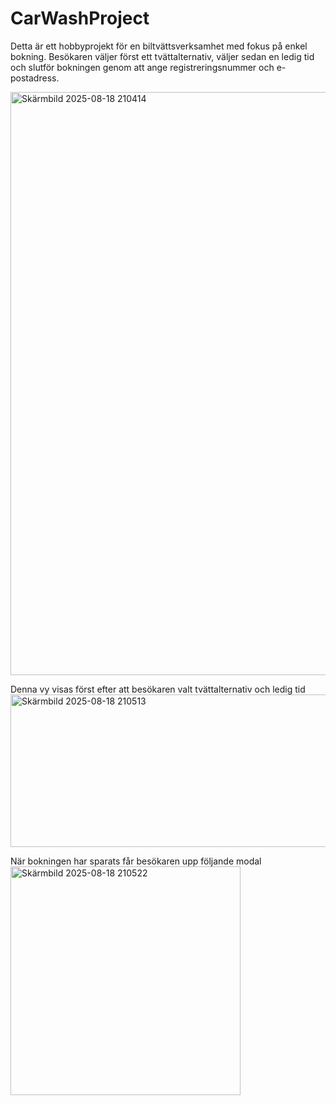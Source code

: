 # CarWashProject

Detta är ett hobbyprojekt för en biltvättsverksamhet med fokus på enkel bokning. Besökaren väljer först ett tvättalternativ, väljer sedan en ledig tid och slutför bokningen genom att ange registreringsnummer och e-postadress.


<img width="1189" height="933" alt="Skärmbild 2025-08-18 210414" src="https://github.com/user-attachments/assets/5c5e12b1-4798-4123-a1be-2023a186066d" />



Denna vy visas först efter att besökaren valt tvättalternativ och ledig tid
<img width="934" height="244" alt="Skärmbild 2025-08-18 210513" src="https://github.com/user-attachments/assets/bbdfe727-ef36-4236-979b-16234d4beaab" />


När bokningen har sparats får besökaren upp följande modal
<img width="368" height="366" alt="Skärmbild 2025-08-18 210522" src="https://github.com/user-attachments/assets/c72ead34-b0d9-4c54-9b35-c4fc1dfc4611" />
